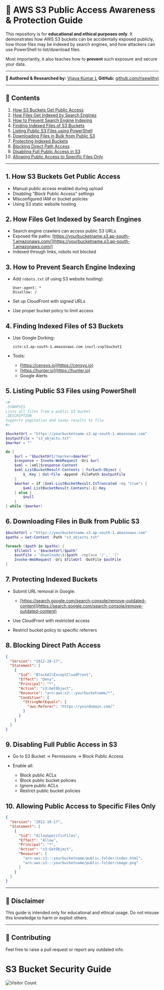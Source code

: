 # 🔐 AWS S3 Public Access Awareness & Protection Guide

This repository is for **educational and ethical purposes only**. It demonstrates how AWS S3 buckets can be accidentally exposed publicly, how those files may be indexed by search engines, and how attackers can use PowerShell to list/download files.

Most importantly, it also teaches how to **prevent** such exposure and secure your data.

---

**🔗 Authored & Researched by:** [Vijaya Kumar L](https://www.linkedin.com/in/vijayakumarl)
**GitHub:** [github.com/risewithvj](http://github.com/risewithvj)

---

## 📖 Contents

1. [How S3 Buckets Get Public Access](#1-how-s3-buckets-get-public-access)
2. [How Files Get Indexed by Search Engines](#2-how-files-get-indexed-by-search-engines)
3. [How to Prevent Search Engine Indexing](#3-how-to-prevent-search-engine-indexing)
4. [Finding Indexed Files of S3 Buckets](#4-finding-indexed-files-of-s3-buckets)
5. [Listing Public S3 Files using PowerShell](#5-listing-public-s3-files-using-powershell)
6. [Downloading Files in Bulk from Public S3](#6-downloading-files-in-bulk-from-public-s3)
7. [Protecting Indexed Buckets](#7-protecting-indexed-buckets)
8. [Blocking Direct Path Access](#8-blocking-direct-path-access)
9. [Disabling Full Public Access in S3](#9-disabling-full-public-access-in-s3)
10. [Allowing Public Access to Specific Files Only](#10-allowing-public-access-to-specific-files-only)

---

## 1. How S3 Buckets Get Public Access

* Manual public access enabled during upload
* Disabling "Block Public Access" settings
* Misconfigured IAM or bucket policies
* Using S3 static website hosting

## 2. How Files Get Indexed by Search Engines

* Search engine crawlers can access public S3 URLs
* Exposed file paths: [https://yourbucketname.s3.ap-south-1.amazonaws.com/](https://yourbucketname.s3.ap-south-1.amazonaws.com/)
* Indexed through links, robots not blocked

## 3. How to Prevent Search Engine Indexing

* Add `robots.txt` (if using S3 website hosting):

  ```
  User-agent: *
  Disallow: /
  ```
* Set up CloudFront with signed URLs
* Use proper bucket policy to limit access

## 4. Finding Indexed Files of S3 Buckets

* Use Google Dorking:

  ```
  site:s3.ap-south-1.amazonaws.com inurl:vsplbucket1
  ```
* Tools:

  * [https://censys.io](https://censys.io)
  * [https://hunter.io](https://hunter.io)
  * Google Alerts

## 5. Listing Public S3 Files using PowerShell

```powershell
<#
.SYNOPSIS
Lists all files from a public S3 bucket
.DESCRIPTION
Supports pagination and saves results to file
#>

$bucketUrl = "https://yourbucketname.s3.ap-south-1.amazonaws.com"
$outputFile = "s3_objects.txt"
$marker = ""

do {
    $url = "$bucketUrl/?marker=$marker"
    $response = Invoke-WebRequest -Uri $url
    $xml = [xml]$response.Content
    $xml.ListBucketResult.Contents | ForEach-Object {
        $_.Key | Out-File -Append -FilePath $outputFile
    }
    $marker = if ($xml.ListBucketResult.IsTruncated -eq "true") {
        $xml.ListBucketResult.Contents[-1].Key
    } else {
        $null
    }
} while ($marker)
```

## 6. Downloading Files in Bulk from Public S3

```powershell
$bucketUrl = "https://yourbucketname.s3.ap-south-1.amazonaws.com"
$paths = Get-Content -Path "s3_objects.txt"

foreach ($path in $paths) {
    $fileUrl = "$bucketUrl/$path"
    $outFile = "downloads\$($path -replace '/','_')"
    Invoke-WebRequest -Uri $fileUrl -OutFile $outFile
}
```

## 7. Protecting Indexed Buckets

* Submit URL removal in Google:

  * [https://search.google.com/search-console/remove-outdated-content](https://search.google.com/search-console/remove-outdated-content)
* Use CloudFront with restricted access
* Restrict bucket policy to specific referrers

## 8. Blocking Direct Path Access

```json
{
  "Version": "2012-10-17",
  "Statement": [
    {
      "Sid": "BlockAllExceptCloudFront",
      "Effect": "Deny",
      "Principal": "*",
      "Action": "s3:GetObject",
      "Resource": "arn:aws:s3:::yourbucketname/*",
      "Condition": {
        "StringNotEquals": {
          "aws:Referer": "https://yourdomain.com/"
        }
      }
    }
  ]
}
```

## 9. Disabling Full Public Access in S3

* Go to S3 Bucket → Permissions → Block Public Access
* Enable all:

  * Block public ACLs
  * Block public bucket policies
  * Ignore public ACLs
  * Restrict public bucket policies

## 10. Allowing Public Access to Specific Files Only

```json
{
  "Version": "2012-10-17",
  "Statement": [
    {
      "Sid": "AllowSpecificFiles",
      "Effect": "Allow",
      "Principal": "*",
      "Action": "s3:GetObject",
      "Resource": [
        "arn:aws:s3:::yourbucketname/public-folder/index.html",
        "arn:aws:s3:::yourbucketname/public-folder/image.png"
      ]
    }
  ]
}
```

---

## 📌 Disclaimer

This guide is intended only for educational and ethical usage. Do not misuse this knowledge to harm or exploit others.

---

## 📂 Contributing

Feel free to raise a pull request or report any outdated info.


# S3 Bucket Security Guide  
![Visitor Count](https://visitor-badge.laobi.icu/badge?page_id=risewithvj.s3-bucket-security-guide&color=purple&label=Visitors&style=for-the-badge)
